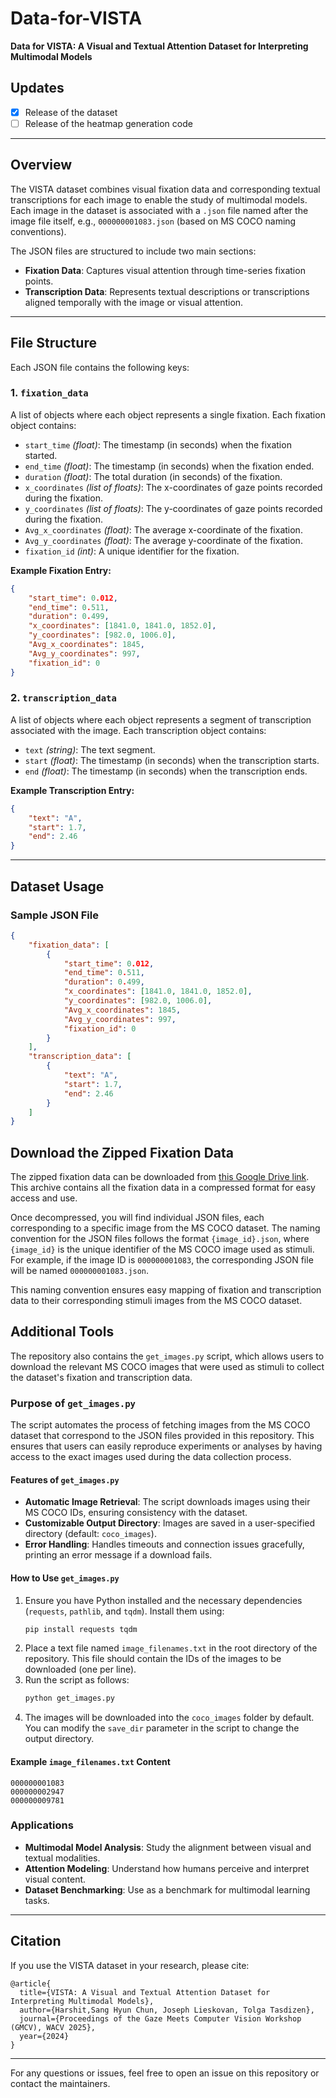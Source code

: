 # Data-for-VISTA

**Data for VISTA: A Visual and Textual Attention Dataset for Interpreting Multimodal Models**

## Updates

- [x] Release of the dataset
- [ ] Release of the heatmap generation code

---

## Overview

The VISTA dataset combines visual fixation data and corresponding textual transcriptions for each image to enable the study of multimodal models. Each image in the dataset is associated with a `.json` file named after the image file itself, e.g., `000000001083.json` (based on MS COCO naming conventions).

The JSON files are structured to include two main sections:
- **Fixation Data**: Captures visual attention through time-series fixation points.
- **Transcription Data**: Represents textual descriptions or transcriptions aligned temporally with the image or visual attention.

---

## File Structure

Each JSON file contains the following keys:

### 1. `fixation_data`
A list of objects where each object represents a single fixation. Each fixation object contains:

- `start_time` *(float)*: The timestamp (in seconds) when the fixation started.
- `end_time` *(float)*: The timestamp (in seconds) when the fixation ended.
- `duration` *(float)*: The total duration (in seconds) of the fixation.
- `x_coordinates` *(list of floats)*: The x-coordinates of gaze points recorded during the fixation.
- `y_coordinates` *(list of floats)*: The y-coordinates of gaze points recorded during the fixation.
- `Avg_x_coordinates` *(float)*: The average x-coordinate of the fixation.
- `Avg_y_coordinates` *(float)*: The average y-coordinate of the fixation.
- `fixation_id` *(int)*: A unique identifier for the fixation.

**Example Fixation Entry:**
```json
{
    "start_time": 0.012,
    "end_time": 0.511,
    "duration": 0.499,
    "x_coordinates": [1841.0, 1841.0, 1852.0],
    "y_coordinates": [982.0, 1006.0],
    "Avg_x_coordinates": 1845,
    "Avg_y_coordinates": 997,
    "fixation_id": 0
}
```

### 2. `transcription_data`
A list of objects where each object represents a segment of transcription associated with the image. Each transcription object contains:

- `text` *(string)*: The text segment.
- `start` *(float)*: The timestamp (in seconds) when the transcription starts.
- `end` *(float)*: The timestamp (in seconds) when the transcription ends.

**Example Transcription Entry:**
```json
{
    "text": "A",
    "start": 1.7,
    "end": 2.46
}
```

---

## Dataset Usage

### Sample JSON File
```json
{
    "fixation_data": [
        {
            "start_time": 0.012,
            "end_time": 0.511,
            "duration": 0.499,
            "x_coordinates": [1841.0, 1841.0, 1852.0],
            "y_coordinates": [982.0, 1006.0],
            "Avg_x_coordinates": 1845,
            "Avg_y_coordinates": 997,
            "fixation_id": 0
        }
    ],
    "transcription_data": [
        {
            "text": "A",
            "start": 1.7,
            "end": 2.46
        }
    ]
}
```
## Download the Zipped Fixation Data

The zipped fixation data can be downloaded from [this Google Drive link](https://drive.google.com/file/d/1V6TxyBx82SIJe6Mgf8WldbbgSiSKVNGZ/view?usp=sharing). This archive contains all the fixation data in a compressed format for easy access and use.

Once decompressed, you will find individual JSON files, each corresponding to a specific image from the MS COCO dataset. The naming convention for the JSON files follows the format `{image_id}.json`, where `{image_id}` is the unique identifier of the MS COCO image used as stimuli. For example, if the image ID is `000000001083`, the corresponding JSON file will be named `000000001083.json`.

This naming convention ensures easy mapping of fixation and transcription data to their corresponding stimuli images from the MS COCO dataset.

## Additional Tools

The repository also contains the `get_images.py` script, which allows users to download the relevant MS COCO images that were used as stimuli to collect the dataset's fixation and transcription data. 

### Purpose of `get_images.py`
The script automates the process of fetching images from the MS COCO dataset that correspond to the JSON files provided in this repository. This ensures that users can easily reproduce experiments or analyses by having access to the exact images used during the data collection process.

#### Features of `get_images.py`
- **Automatic Image Retrieval**: The script downloads images using their MS COCO IDs, ensuring consistency with the dataset.
- **Customizable Output Directory**: Images are saved in a user-specified directory (default: `coco_images`).
- **Error Handling**: Handles timeouts and connection issues gracefully, printing an error message if a download fails.

#### How to Use `get_images.py`
1. Ensure you have Python installed and the necessary dependencies (`requests`, `pathlib`, and `tqdm`). Install them using:
   ```bash
   pip install requests tqdm
   ```
2. Place a text file named `image_filenames.txt` in the root directory of the repository. This file should contain the IDs of the images to be downloaded (one per line).
3. Run the script as follows:
   ```bash
   python get_images.py
   ```
4. The images will be downloaded into the `coco_images` folder by default. You can modify the `save_dir` parameter in the script to change the output directory.

#### Example `image_filenames.txt` Content
```
000000001083
000000002947
000000009781
```



### Applications
- **Multimodal Model Analysis**: Study the alignment between visual and textual modalities.
- **Attention Modeling**: Understand how humans perceive and interpret visual content.
- **Dataset Benchmarking**: Use as a benchmark for multimodal learning tasks.

---

## Citation
If you use the VISTA dataset in your research, please cite:
```
@article{
  title={VISTA: A Visual and Textual Attention Dataset for Interpreting Multimodal Models},
  author={Harshit,Sang Hyun Chun, Joseph Lieskovan, Tolga Tasdizen},
  journal={Proceedings of the Gaze Meets Computer Vision Workshop (GMCV), WACV 2025},
  year={2024}
}
```

---

For any questions or issues, feel free to open an issue on this repository or contact the maintainers.
